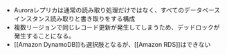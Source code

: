 - Auroraレプリカは通常の読み取り処理だけではなく、すべてのデータベースインスタンス読み取りと書き取りをする構成
- 複数リージョンで同じレコード更新が発生してしまうため、デッドロックが発生することになる。
- [[Amazon DynamoDB]]も選択肢となるが、[[Amazon RDS]]はできない